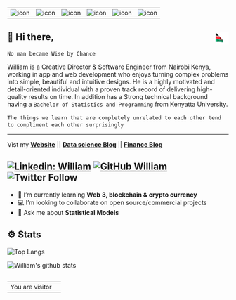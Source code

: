 <!-- ![Banner Image](https://github.com/SirWilliam254/SirWilliam254/blob/main/Banner.jpg) -->
<table>
  <tr>
   <td><img src="https://techstack-generator.vercel.app/python-icon.svg" alt="icon" width="65" height="65" /></td>
    <td><img src="https://techstack-generator.vercel.app/react-icon.svg" alt="icon" width="65" height="65" /></td>
   <td><img src="https://techstack-generator.vercel.app/js-icon.svg" alt="icon" width="65" height="65" /></td>
   <td><img src="https://techstack-generator.vercel.app/ts-icon.svg" alt="icon" width="65" height="65" /></td>
    <td><img src="https://techstack-generator.vercel.app/redux-icon.svg" alt="icon" width="65" height="65" /></td>
   <td><img src="https://techstack-generator.vercel.app/mysql-icon.svg" alt="icon" width="65" height="65" /></td>
  </tr>
</table>

## 👋  Hi there,<img src="flag.gif" height="30" width="30" align ="right">

```
No man became Wise by Chance
```

William is a Creative Director & Software Engineer from Nairobi Kenya, working in app and web development who enjoys turning complex problems into simple, beautiful and intuitive designs. He is a highly motivated and detail-oriented individual with a proven track record of delivering high-quality results on time.
In addition has a Strong technical background having a `Bachelor of Statistics and Programming` from Kenyatta University.

```
The things we learn that are completely unrelated to each other tend to compliment each other surprisingly
```

------------------------------------------------------------------------------------------------------------------------------------------------------
Vist my  **[Website](https://williammburu.netlify.app/)** || **[Data science Blog](https://sirwilliam254.github.io/blog/)** || **[Finance Blog](https://financea.vercel.app/)**

[![Linkedin: William](https://img.shields.io/badge/-William-blue?style=flat-square&logo=Linkedin&logoColor=white&link=https://www.linkedin.com/in/william-mburu-a3907b1a8/)](https://www.linkedin.com/in/william-mburu-a3907b1a8/)
[![GitHub William](https://img.shields.io/github/followers/SirWilliam254?label=follow&style=social)](https://github.com/SirWilliam254)
![Twitter Follow](https://img.shields.io/twitter/follow/WilliamCinemat?style=social)
---
- 🌱 I’m currently learning **Web 3, blockchain & crypto currency**
- 💻 I’m looking to collaborate on open source/commercial projects
- 💬 Ask me about **Statistical Models**       
 
## ⚙️ Stats

![Top Langs](https://github-readme-stats.vercel.app/api/top-langs/?username=SirWilliam254&hide=html,jupyter%20notebook,css,astro,ruby,scss&layout=compact&theme=dark&hide_border=true)




![William's github stats](https://github-readme-stats.vercel.app/api?username=SirWilliam254&show_icons=true,contribs&hide_border=true&theme=dark&rank_icon=github)

## 

<table>
  <tr>
    <td>You are visitor</td>
    <td><img src="https://profile-counter.glitch.me/SirWilliam254/count.svg" alt="" /></td>
  </tr>
</table>


